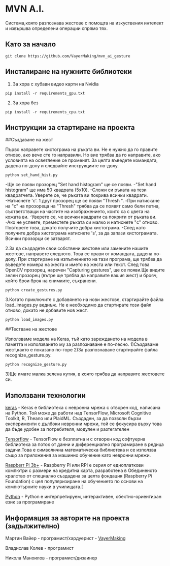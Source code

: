 # MVN A.I.



Система,която разпознава жестове с помощта на изкуствения интелект и извършва определени операции спрямо тях.



## Като за начало

    git clone https://github.com/VayerMaking/mvn_ai_gesture

## Инсталиране на нужните библиотеки

  1. За хора с хубави видео карти на Nvidia

    pip install -r requirements_gpu.txt

  2. За хора без

    pip install -r requirements_cpu.txt

## Инструкции за стартиране на проекта


##Създаване на жест

Първо направете хистограма на ръката ви. Не е нужно да го правите отново, ако вече сте го направили. Но вие трябва да го направите, ако условията на осветление се променят. За целта въведете командата, дадена по-долу и следвайте инструкциите по-долу.

    python set_hand_hist.py

-Ще се появи прозорец "Set hand histogram" ще се появи.
-"Set hand histogram" ще има 50 квадрата (5x10).
-Сложи си ръката на тези квадратчета. Уверете се, че ръката ви покрива всички квадрати.
-Натиснете 'c'. 1 друг прозорец ще се появи "Thresh ".
-При натискане на "c" на прозореца на "Thresh" трябва да се появят само бели петна, съответстващи на частите на изображението, които са с цвета на кожата ви.
-Уверете се, че всички квадрати са покрити от ръката ви.
-Ако не успеете, преместете ръката си малко и натиснете "c" отново. Повторете това, докато получите добра хистограма.
-След като получите добра хистограма натиснете 's', за да запази хистограмата. Всички прозорци се затварят.

2.За да създадете свои собствени жестове или замените нашите жестове, направете следното. Това се прави от командата, дадена по-долу. При стартиране на изпълнението на тази програма, ще трябва да въведете номера на жеста и името на жеста или текст. След това OpenCV прозорец, наречен "Capturing gestures",  ще се появи.Ще видите зелен прозорец (вътре ще трябва да направите вашия жест) и брояч, който брои броя на снимките, съхранени.

    python create_gestures.py


3.Когато приключите с добавянето на нови жестове, стартирайте файла load_images.py веднъж. Не е необходимо да стартирате този файл отново, докато не добавите нов жест.

    python load_images.py

##Тестване на жестове

Използваме модела на Keras, тъй като зареждането на модела в паметта и използването му за разпознаване е по-лесно.
1)Създаваме жест,както е показано по-горе
2)За разпознаване стартирайте файла recognize_gesture.py.

    python recognize_gesture.py

3)Ще имате малка зелена кутия, в която трябва да направите  жестовете си.
## Използвани технологии
[keras](https://keras.io/) - Keras е библиотека с невронна мрежа с отворен код, написана на Python. Той може да работи над TensorFlow, Microsoft Cognitive Toolkit, R, Theano или PlaidML. Създаден, за да позволи бързи експерименти с дълбоки невронни мрежи, той се фокусира върху това да бъде удобен за потребителя, модулен и разтегателен

[Tensorflow](https://www.tensorflow.org/) - TensorFlow е безплатна и с отворен код софтуерна библиотека за поток от данни и диференциално програмиране в редица задачи.Това е символична математическа библиотека и се използва също за приложения за машинно обучение като невронни мрежи.

[Raspberr Pi 3b+](https://www.raspberrypi.org/) - Raspberry Pi или RPI е серия от едноплаткови компютри с размери на кредитна карта, разработена в Обединеното кралство от специално създадена за целта фондация (Raspberry Pi Foundation) с цел популяризиране на обучението по основи на компютърните науки в училищата.[

[Python](https://www.python.org/) - Python е интерпретируем, интерактивен, обектно-ориентиран език за програмиранe




## Информация за авторите на проекта (задължително)

Мартин Вайер - програмист/хардуерист - [VayerMaking](https://github.com/VayerMaking)

Владислав Колев - програмист

Никола Маноилов - програмист/дизаинер
